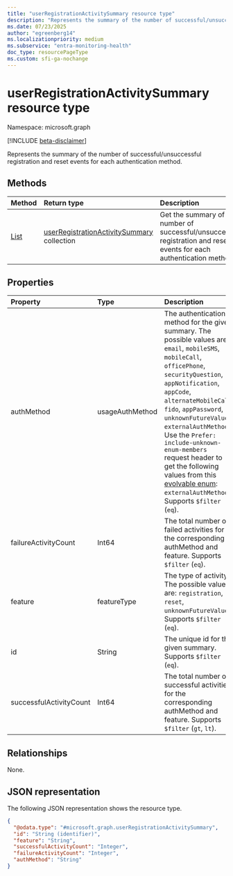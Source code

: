 ```yaml
---
title: "userRegistrationActivitySummary resource type"
description: "Represents the summary of the number of successful/unsuccessful registration and reset events for each authentication method."
ms.date: 07/23/2025
author: "egreenberg14"
ms.localizationpriority: medium
ms.subservice: "entra-monitoring-health"
doc_type: resourcePageType
ms.custom: sfi-ga-nochange
---
```


# userRegistrationActivitySummary resource type

Namespace: microsoft.graph

[!INCLUDE [beta-disclaimer](../../includes/beta-disclaimer.md)]

Represents the summary of the number of successful/unsuccessful registration and reset events for each authentication method.

## Methods
|Method|Return type|Description|
|:---|:---|:---|
|[List](../api/authenticationmethodsroot-userregistrationactivity.md)|[userRegistrationActivitySummary](../resources/userregistrationactivitysummary.md) collection|Get the summary of the number of successful/unsuccessful registration and reset events for each authentication method.|

## Properties
|Property|Type|Description| 
|:---|:---|:---|
|authMethod|usageAuthMethod|The authentication method for the given summary. The possible values are: `email`, `mobileSMS`, `mobileCall`, `officePhone`, `securityQuestion`, `appNotification`, `appCode`, `alternateMobileCall`, `fido`, `appPassword`, `unknownFutureValue`, `externalAuthMethod`. Use the `Prefer: include-unknown-enum-members` request header to get the following values from this [evolvable enum](/graph/best-practices-concept#handling-future-members-in-evolvable-enumerations): `externalAuthMethod`. Supports `$filter` (`eq`).|
|failureActivityCount|Int64|The total number of failed activities for the corresponding authMethod and feature. Supports `$filter` (`eq`).|
|feature|featureType|The type of activity. The possible values are: `registration`, `reset`, `unknownFutureValue`. Supports `$filter` (`eq`).|
|id|String|The unique id for the given summary. Supports `$filter` (`eq`).|
|successfulActivityCount|Int64|The total number of successful activities for the corresponding authMethod and feature. Supports `$filter` (`gt`, `lt`).|

## Relationships
None.

## JSON representation
The following JSON representation shows the resource type.
<!-- {
  "blockType": "resource",
  "keyProperty": "id",
  "@odata.type": "microsoft.graph.userRegistrationActivitySummary",
  "baseType": "microsoft.graph.entity",
  "openType": false
}
-->
``` json
{
  "@odata.type": "#microsoft.graph.userRegistrationActivitySummary",
  "id": "String (identifier)",
  "feature": "String",
  "successfulActivityCount": "Integer",
  "failureActivityCount": "Integer",
  "authMethod": "String"
}
```


